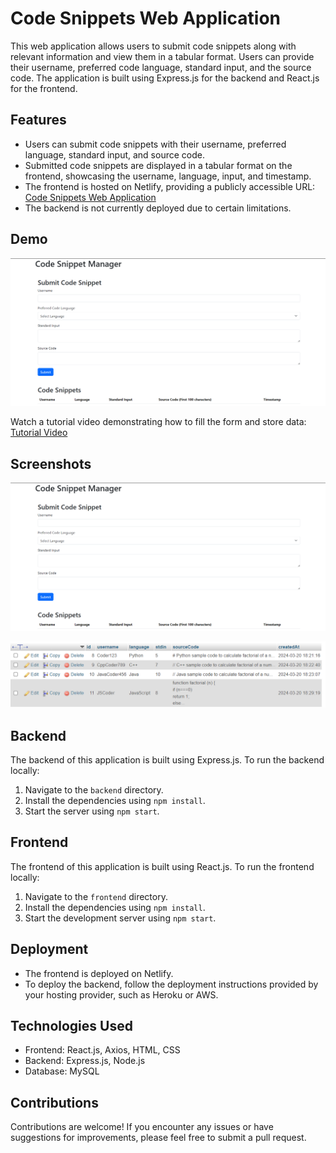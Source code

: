 # Code Snippets Web Application

This web application allows users to submit code snippets along with relevant information and view them in a tabular format. Users can provide their username, preferred code language, standard input, and the source code. The application is built using Express.js for the backend and React.js for the frontend.

## Features

- Users can submit code snippets with their username, preferred language, standard input, and source code.
- Submitted code snippets are displayed in a tabular format on the frontend, showcasing the username, language, input, and timestamp.
- The frontend is hosted on Netlify, providing a publicly accessible URL: [Code Snippets Web Application](https://ornate-churros-7ed3f1.netlify.app/)
- The backend is not currently deployed due to certain limitations.

## Demo

![Code Snippets Web Application Demo](/data/code.png)

Watch a tutorial video demonstrating how to fill the form and store data: [Tutorial Video](data/videodata.mp4)

## Screenshots

![Frontend Screenshot](data/code.png)

![Database Screenshot](data/data.png)

## Backend

The backend of this application is built using Express.js. To run the backend locally:

1. Navigate to the `backend` directory.
2. Install the dependencies using `npm install`.
3. Start the server using `npm start`.

## Frontend

The frontend of this application is built using React.js. To run the frontend locally:

1. Navigate to the `frontend` directory.
2. Install the dependencies using `npm install`.
3. Start the development server using `npm start`.

## Deployment

- The frontend is deployed on Netlify.
- To deploy the backend, follow the deployment instructions provided by your hosting provider, such as Heroku or AWS.

## Technologies Used

- Frontend: React.js, Axios, HTML, CSS
- Backend: Express.js, Node.js
- Database: MySQL

## Contributions

Contributions are welcome! If you encounter any issues or have suggestions for improvements, please feel free to submit a pull request.


